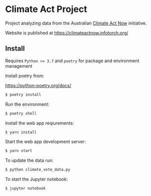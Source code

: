 # Climate Act Project

Project analyzing data from the Australian [Climate Act Now](https://www.climateactnow.com.au/) initiative.

Website is published at https://climateactnow.infotorch.org/

## Install

Requires `Python >= 3.7` and `poetry` for package and environment management

Install poetry from:

https://python-poetry.org/docs/

```sh
$ poetry install
```

Run the environment:

```sh
$ poetry shell
```

Install the web app reqiurements:

```sh
$ yarn install
```

Start the web app development server:

```sh
$ yarn start
```

To update the data run:

```sh
$ python climate_vote_data.py
```

To start the Jupyter notebook:

```sh
$ jupyter notebook
```
